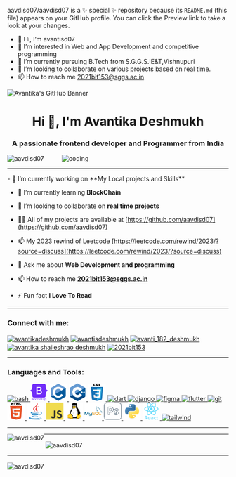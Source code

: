 
aavdisd07/aavdisd07 is a ✨ special ✨ repository because its `README.md` (this file) appears on your GitHub profile.
You can click the Preview link to take a look at your changes.
- 👋 Hi, I’m avantisd07
- 👀 I’m interested in Web and App Development and competitive programming
- 🌱 I’m currently pursuing B.Tech from S.G.G.S.IE&T,Vishnupuri
- 💞️ I’m looking to collaborate on various projects based on real time.
- 📫 How to reach me 2021bit153@sggs.ac.in



![Avantika's GitHub Banner](https://github.com/aavdisd07/aavdisd07/blob/main/Blue%20and%20White%20Neon%20Programmer%20Personal%20Branding%20Youtube%20Banner.gif)

<h1 align="center">Hi 👋, I'm Avantika Deshmukh</h1>
<h3 align="center">A passionate frontend developer and Programmer from India</h3>

<img  class="wdn-stretch rounded-corners" align="right" width="380" src="https://storage.googleapis.com/pai-images/69658b6790d9419b8a1f3cc2c1a3d446.jpeg" alt="coding">

<p align="left"> <img src="https://komarev.com/ghpvc/?username=aavdisd07&label=Profile%20views&color=0e75b6&style=flat" alt="aavdisd07"/> </p>
<hr>
- 🔭 I’m currently working on **My Local projects and Skills**

- 🌱 I’m currently learning **BlockChain**

- 👯 I’m looking to collaborate on **real time projects**

- 👨‍💻 All of my projects are available at [https://github.com/aavdisd07](https://github.com/aavdisd07)

- 📫 My 2023 rewind of Leetcode [https://leetcode.com/rewind/2023/?source=discuss](https://leetcode.com/rewind/2023/?source=discuss)

- 💬 Ask me about **Web Development and programming**

- 📫 How to reach me **2021bit153@sggs.ac.in**

- ⚡ Fun fact **I Love To Read**
<hr>
<h3 align="left">Connect with me:</h3>
<p align="left">
<a href="https://linkedin.com/in/avantikadeshmukh" target="blank"><img align="center" src="https://raw.githubusercontent.com/rahuldkjain/github-profile-readme-generator/master/src/images/icons/Social/linked-in-alt.svg" alt="avantikadeshmukh" height="30" width="40" /></a>
<a href="https://kaggle.com/avantisdeshmukh" target="blank"><img align="center" src="https://raw.githubusercontent.com/rahuldkjain/github-profile-readme-generator/master/src/images/icons/Social/kaggle.svg" alt="avantisdeshmukh" height="30" width="40" /></a>
<a href="https://instagram.com/avanti_182_deshmukh" target="blank"><img align="center" src="https://raw.githubusercontent.com/rahuldkjain/github-profile-readme-generator/master/src/images/icons/Social/instagram.svg" alt="avanti_182_deshmukh" height="30" width="40" /></a>
<a href="https://www.hackerrank.com/avantika shaileshrao deshmukh" target="blank"><img align="center" src="https://raw.githubusercontent.com/rahuldkjain/github-profile-readme-generator/master/src/images/icons/Social/hackerrank.svg" alt="avantika shaileshrao deshmukh" height="30" width="40" /></a>
<a href="https://www.leetcode.com/2021bit153" target="blank"><img align="center" src="https://raw.githubusercontent.com/rahuldkjain/github-profile-readme-generator/master/src/images/icons/Social/leet-code.svg" alt="2021bit153" height="30" width="40" /></a>
</p>
<hr>
<h3 align="left">Languages and Tools:</h3>
<p align="left"> <a href="https://www.gnu.org/software/bash/" target="_blank" rel="noreferrer"> <img src="https://www.vectorlogo.zone/logos/gnu_bash/gnu_bash-icon.svg" alt="bash" width="40" height="40"/> </a> <a href="https://getbootstrap.com" target="_blank" rel="noreferrer"> <img src="https://raw.githubusercontent.com/devicons/devicon/master/icons/bootstrap/bootstrap-plain-wordmark.svg" alt="bootstrap" width="40" height="40"/> </a> <a href="https://www.cprogramming.com/" target="_blank" rel="noreferrer"> <img src="https://raw.githubusercontent.com/devicons/devicon/master/icons/c/c-original.svg" alt="c" width="40" height="40"/> </a> <a href="https://www.w3schools.com/cpp/" target="_blank" rel="noreferrer"> <img src="https://raw.githubusercontent.com/devicons/devicon/master/icons/cplusplus/cplusplus-original.svg" alt="cplusplus" width="40" height="40"/> </a> <a href="https://www.w3schools.com/css/" target="_blank" rel="noreferrer"> <img src="https://raw.githubusercontent.com/devicons/devicon/master/icons/css3/css3-original-wordmark.svg" alt="css3" width="40" height="40"/> </a> <a href="https://dart.dev" target="_blank" rel="noreferrer"> <img src="https://www.vectorlogo.zone/logos/dartlang/dartlang-icon.svg" alt="dart" width="40" height="40"/> </a> <a href="https://www.djangoproject.com/" target="_blank" rel="noreferrer"> <img src="https://cdn.worldvectorlogo.com/logos/django.svg" alt="django" width="40" height="40"/> </a> <a href="https://www.figma.com/" target="_blank" rel="noreferrer"> <img src="https://www.vectorlogo.zone/logos/figma/figma-icon.svg" alt="figma" width="40" height="40"/> </a> <a href="https://flutter.dev" target="_blank" rel="noreferrer"> <img src="https://www.vectorlogo.zone/logos/flutterio/flutterio-icon.svg" alt="flutter" width="40" height="40"/> </a> <a href="https://git-scm.com/" target="_blank" rel="noreferrer"> <img src="https://www.vectorlogo.zone/logos/git-scm/git-scm-icon.svg" alt="git" width="40" height="40"/> </a> <a href="https://www.w3.org/html/" target="_blank" rel="noreferrer"> <img src="https://raw.githubusercontent.com/devicons/devicon/master/icons/html5/html5-original-wordmark.svg" alt="html5" width="40" height="40"/> </a> <a href="https://www.java.com" target="_blank" rel="noreferrer"> <img src="https://raw.githubusercontent.com/devicons/devicon/master/icons/java/java-original.svg" alt="java" width="40" height="40"/> </a> <a href="https://developer.mozilla.org/en-US/docs/Web/JavaScript" target="_blank" rel="noreferrer"> <img src="https://raw.githubusercontent.com/devicons/devicon/master/icons/javascript/javascript-original.svg" alt="javascript" width="40" height="40"/> </a> <a href="https://www.linux.org/" target="_blank" rel="noreferrer"> <img src="https://raw.githubusercontent.com/devicons/devicon/master/icons/linux/linux-original.svg" alt="linux" width="40" height="40"/> </a> <a href="https://www.mysql.com/" target="_blank" rel="noreferrer"> <img src="https://raw.githubusercontent.com/devicons/devicon/master/icons/mysql/mysql-original-wordmark.svg" alt="mysql" width="40" height="40"/> </a> <a href="https://www.photoshop.com/en" target="_blank" rel="noreferrer"> <img src="https://raw.githubusercontent.com/devicons/devicon/master/icons/photoshop/photoshop-line.svg" alt="photoshop" width="40" height="40"/> </a> <a href="https://www.python.org" target="_blank" rel="noreferrer"> <img src="https://raw.githubusercontent.com/devicons/devicon/master/icons/python/python-original.svg" alt="python" width="40" height="40"/> </a> <a href="https://reactjs.org/" target="_blank" rel="noreferrer"> <img src="https://raw.githubusercontent.com/devicons/devicon/master/icons/react/react-original-wordmark.svg" alt="react" width="40" height="40"/> </a> <a href="https://tailwindcss.com/" target="_blank" rel="noreferrer"> <img src="https://www.vectorlogo.zone/logos/tailwindcss/tailwindcss-icon.svg" alt="tailwind" width="40" height="40"/> </a> </p>
<hr>
<p><img align="left" src="https://github-readme-stats.vercel.app/api/top-langs?username=aavdisd07&show_icons=true&locale=en&layout=compact" alt="aavdisd07" /></p>
<hr>
<p>&nbsp;<img align="center" src="https://github-readme-stats.vercel.app/api?username=aavdisd07&show_icons=true&locale=en" alt="aavdisd07" /></p>
<hr>
<p><img align="center" src="https://github-readme-streak-stats.herokuapp.com/?user=aavdisd07&" alt="aavdisd07" /></p>
<a href="leetcode.com/rewind/?ref=2021bit153" target="blank">


